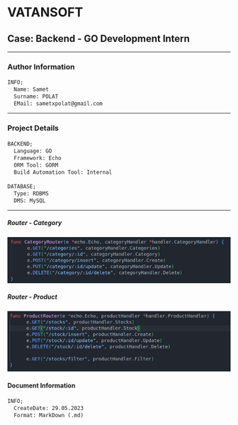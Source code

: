 # VATANSOFT

## Case: Backend - GO Development Intern

---

### Author Information

```
INFO;
  Name: Samet
  Surname: POLAT
  EMail: sametxpolat@gmail.com
```

---

### Project Details

```
BACKEND;
  Language: GO
  Framework: Echo
  ORM Tool: GORM
  Build Automation Tool: Internal

DATABASE;
  Type: RDBMS
  DMS: MySQL
```

---

##### Router - Category

![](/img/router-category.jpeg)

##### Router - Product

![](/img/router-product.jpeg)

#### Document Information

```
INFO;
  CreateDate: 29.05.2023
  Format: MarkDown (.md)
```
